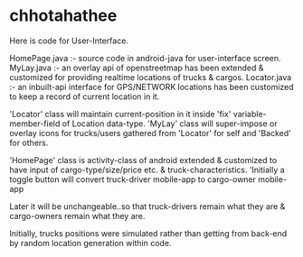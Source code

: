 # chhotahathee
Here is code for User-Interface.

HomePage.java :- source code in android-java for user-interface screen.
MyLay.java    :- an overlay api of openstreetmap has been extended & customized for providing realtime locations of trucks & cargos.
Locator.java  :- an inbuilt-api interface for GPS/NETWORK locations has been customized to keep a record of current location in it.

'Locator' class will maintain  current-position in it inside 'fix' variable-member-field of Location data-type.
'MyLay' class will super-impose or overlay icons for trucks/users gathered from 'Locator' for self and 'Backed' for others.

'HomePage' class is activity-class of android extended & customized to have input of cargo-type/size/price etc. & truck-characteristics.
'Initially a toggle button will convert truck-driver mobile-app to cargo-owner mobile-app

Later it will be unchangeable..so that truck-drivers remain what they are & cargo-owners remain what they are.

Initially, trucks positions were simulated rather than getting from back-end by random location generation within code.
